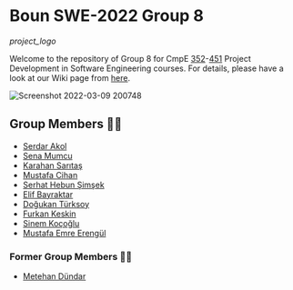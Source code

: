 # Boun SWE-2022 Group 8

_project_logo_

Welcome to the repository of Group 8 for CmpE [352](https://www.cmpe.boun.edu.tr/tr/courses/cmpe352)-[451](https://www.cmpe.boun.edu.tr/tr/courses/cmpe451) Project Development in Software Engineering courses. For details, please have a look at our Wiki page from [here](https://github.com/bounswe/bounswe2022group8/wiki). 

![Screenshot 2022-03-09 200748](https://user-images.githubusercontent.com/71488784/157839515-61a6dff1-91d2-4163-a495-8a6d4d9120f2.jpg)

## Group Members 👨‍💻
* [Serdar Akol](https://github.com/bounswe/bounswe2022group8/wiki/Serdar-Akol)
* [Sena Mumcu](https://github.com/bounswe/bounswe2022group8/wiki/Sena-Mumcu)
* [Karahan Sarıtaş](https://github.com/bounswe/bounswe2022group8/wiki/Karahan-Sar%C4%B1ta%C5%9F)
* [Mustafa Cihan](https://github.com/bounswe/bounswe2022group8/wiki/Mustafa-Cihan)
* [Serhat Hebun Şimşek](https://github.com/bounswe/bounswe2022group8/wiki/Serhat-Hebun-%C5%9Eim%C5%9Fek)
* [Elif Bayraktar](https://github.com/bounswe/bounswe2022group8/wiki/Elif-Bayraktar)
* [Doğukan Türksoy](https://github.com/bounswe/bounswe2022group8/wiki/Do%C4%9Fukan-T%C3%BCrksoy)
* [Furkan Keskin](https://github.com/bounswe/bounswe2022group8/wiki/Furkan-Keskin)
* [Sinem Koçoğlu](https://github.com/bounswe/bounswe2022group8/wiki/Sinem-Ko%C3%A7o%C4%9Flu)
* [Mustafa Emre Erengül](https://github.com/bounswe/bounswe2022group8/wiki/Mustafa-Emre-Erengül)

### Former Group Members 👨‍💻
* [Metehan Dündar](https://github.com/bounswe/bounswe2022group8/wiki/Metehan-Dündar)
